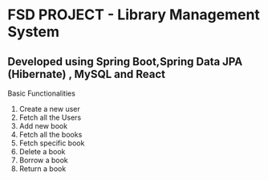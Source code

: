 # FSD PROJECT - Library Management System

## Developed using Spring Boot,Spring Data JPA (Hibernate) , MySQL and React

Basic Functionalities
1. Create a new user
2. Fetch all the Users
3. Add new book
4. Fetch all the books
5. Fetch specific book
6. Delete a book
7. Borrow a book
8. Return a book

